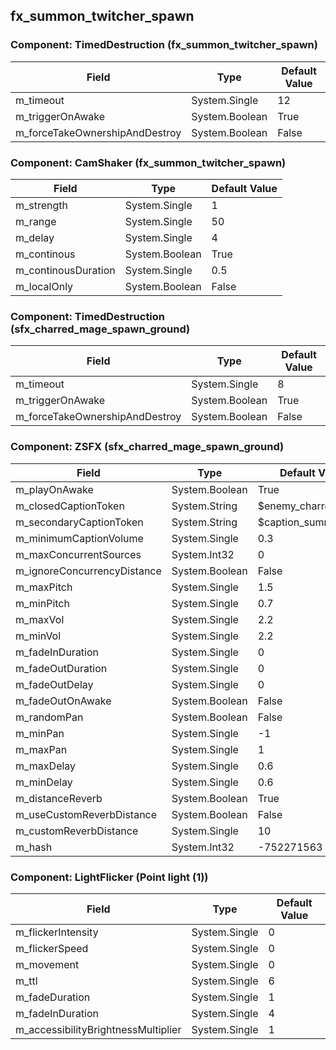 ## fx_summon_twitcher_spawn

### Component: TimedDestruction (fx_summon_twitcher_spawn)

|Field|Type|Default Value|
|-----|----|-------------|
|m_timeout|System.Single|12|
|m_triggerOnAwake|System.Boolean|True|
|m_forceTakeOwnershipAndDestroy|System.Boolean|False|

### Component: CamShaker (fx_summon_twitcher_spawn)

|Field|Type|Default Value|
|-----|----|-------------|
|m_strength|System.Single|1|
|m_range|System.Single|50|
|m_delay|System.Single|4|
|m_continous|System.Boolean|True|
|m_continousDuration|System.Single|0.5|
|m_localOnly|System.Boolean|False|

### Component: TimedDestruction (sfx_charred_mage_spawn_ground)

|Field|Type|Default Value|
|-----|----|-------------|
|m_timeout|System.Single|8|
|m_triggerOnAwake|System.Boolean|True|
|m_forceTakeOwnershipAndDestroy|System.Boolean|False|

### Component: ZSFX (sfx_charred_mage_spawn_ground)

|Field|Type|Default Value|
|-----|----|-------------|
|m_playOnAwake|System.Boolean|True|
|m_closedCaptionToken|System.String|$enemy_charred_mage|
|m_secondaryCaptionToken|System.String|$caption_summoning|
|m_minimumCaptionVolume|System.Single|0.3|
|m_maxConcurrentSources|System.Int32|0|
|m_ignoreConcurrencyDistance|System.Boolean|False|
|m_maxPitch|System.Single|1.5|
|m_minPitch|System.Single|0.7|
|m_maxVol|System.Single|2.2|
|m_minVol|System.Single|2.2|
|m_fadeInDuration|System.Single|0|
|m_fadeOutDuration|System.Single|0|
|m_fadeOutDelay|System.Single|0|
|m_fadeOutOnAwake|System.Boolean|False|
|m_randomPan|System.Boolean|False|
|m_minPan|System.Single|-1|
|m_maxPan|System.Single|1|
|m_maxDelay|System.Single|0.6|
|m_minDelay|System.Single|0.6|
|m_distanceReverb|System.Boolean|True|
|m_useCustomReverbDistance|System.Boolean|False|
|m_customReverbDistance|System.Single|10|
|m_hash|System.Int32|-752271563|

### Component: LightFlicker (Point light (1))

|Field|Type|Default Value|
|-----|----|-------------|
|m_flickerIntensity|System.Single|0|
|m_flickerSpeed|System.Single|0|
|m_movement|System.Single|0|
|m_ttl|System.Single|6|
|m_fadeDuration|System.Single|1|
|m_fadeInDuration|System.Single|4|
|m_accessibilityBrightnessMultiplier|System.Single|1|

